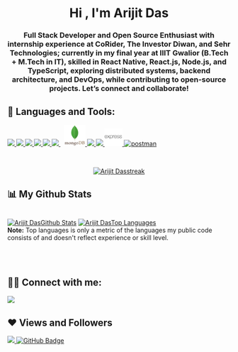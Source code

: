 <!-- <h1 align="center">Hi <img src="https://raw.githubusercontent.com/MartinHeinz/MartinHeinz/master/wave.gif" width="10px">, I'm Arijit Das</h1> -->
<h1 align="center">Hi , I'm Arijit Das</h1>
<h3 align="center"🌟 **Full Stack Developer | Open Source Enthusiast**  

Full Stack Developer and Open Source Enthusiast with internship experience at CoRider, The Investor Diwan, and Sehr Technologies; currently in my final year at IIIT Gwalior (B.Tech + M.Tech in IT), skilled in React Native, React.js, Node.js, and TypeScript, exploring distributed systems, backend architecture, and DevOps, while contributing to open-source projects. Let’s connect and collaborate! </h3> 






## 🚀 Languages and Tools:

<p align="left"> 

<a href="https://www.w3schools.com/cpp/" target="_blank"> <img src="https://img.icons8.com/ios-filled/50/fa314a/c-plus-plus-logo.png"/> </a>
<a href="https://developer.mozilla.org/en-US/docs/Web/JavaScript" target="_blank"> <img src="https://img.icons8.com/color/48/000000/javascript.png"/> </a> 
 <a href="https://git-scm.com/" target="_blank"> <img src="https://img.icons8.com/color/48/000000/git.png"/> </a> 
<a href="https://reactjs.org/" target="_blank"> <img src="https://img.icons8.com/color/48/000000/react-native.png"/> </a>
    <a href="https://redux.js.org" target="_blank"> <img src="https://img.icons8.com/color/48/000000/redux.png"/> </a>
    <a style="padding-right:8px;" href="https://nodejs.org" target="_blank"> <img src="https://img.icons8.com/color/48/000000/nodejs.png"/> </a>
<a href="https://www.mongodb.com/" target="_blank"> <img src="https://raw.githubusercontent.com/devicons/devicon/master/icons/mongodb/mongodb-original-wordmark.svg" alt="mongodb" width="48" height="48"/> </a> 
   <a href="https://www.w3schools.com/css/" target="_blank"> <img  src="https://img.icons8.com/color/48/000000/css3.png"/> </a> 
    <a href="https://getbootstrap.com" target="_blank"> <img src="https://img.icons8.com/color/48/000000/bootstrap.png"/> </a> 
    <a href="https://expressjs.com" target="_blank"> <img src="https://raw.githubusercontent.com/devicons/devicon/master/icons/express/express-original-wordmark.svg" alt="express" width="40" height="40"/> </a>
    <a href="https://postman.com" target="_blank"> <img src="https://www.vectorlogo.zone/logos/getpostman/getpostman-icon.svg" alt="postman" width="45" height="45"/> </a>  




  


</p>

<!-- [![React Badge](https://img.shields.io/badge/-React-61DBFB?style=for-the-badge&labelColor=black&logo=react&logoColor=61DBFB)](#)  [![Javascript Badge](https://img.shields.io/badge/-Javascript-F0DB4F?style=for-the-badge&labelColor=black&logo=javascript&logoColor=F0DB4F)](#) [![Typescript Badge](https://img.shields.io/badge/-Typescript-007acc?style=for-the-badge&labelColor=black&logo=typescript&logoColor=007acc)](#) [![Nodejs Badge](https://img.shields.io/badge/-Nodejs-3C873A?style=for-the-badge&labelColor=black&logo=node.js&logoColor=3C873A)](#) [![GraphQL Badge](https://img.shields.io/badge/-GraphQl-e535ab?style=for-the-badge&labelColor=black&logo=node.js&logoColor=e535ab)](#) -->
<br/>

<p align="center">
    <a href="https://github.com/arijitdas13105/github-readme-streak-stats">
        <img title="🔥 Get streak stats for your profile at git.io/streak-stats" alt="Arijit Dasstreak" src="https://github-readme-streak-stats.herokuapp.com/?user=arijitdas13105&theme=black-ice&hide_border=true&stroke=0000&background=060A0CD0"/>
    </a>
</p>

## 📊 My Github Stats

  <br/>
    <a href="https://github.com/arijitdas13105/github-readme-stats"><img alt="Arijit DasGithub Stats" src="https://github-readme-stats.vercel.app/api?username=arijitdas13105&show_icons=true&count_private=true&theme=react&hide_border=true&bg_color=0D1117" /></a>
  <a href="https://github.com/arijitdas13105/github-readme-stats"><img alt="Arijit DasTop Languages" src="https://github-readme-stats.vercel.app/api/top-langs/?username=arijitdas13105&langs_count=8&count_private=true&layout=compact&theme=react&hide_border=true&bg_color=0D1117" /></a>
  <br/>
  <b>Note:</b> Top languages is only a metric of the languages my public code consists of and doesn't reflect experience or skill level.


<br/>
<br/>

<!-- <a href="https://github.com/arijitdas13105/github-readme-activity-graph"><img alt="Arijit DasActivity Graph" src="https://activity-graph.herokuapp.com/graph?username=arijitdas13105&bg_color=0D1117&color=5BCDEC&line=5BCDEC&point=FFFFFF&hide_border=true" /></a> -->

<br/>
<br/>

## 🙋‍♂️ Connect with me:
<p align="center">

<a href = "https://www.linkedin.com/in/arijit-das-861753191/"><img src="https://img.icons8.com/fluent/48/000000/linkedin.png"/></a>
<!-- <a href = "https://www.quora.com/profile/Abhishek-Sawan-5"><img src="https://img.icons8.com/doodle/48/4a90e2/quora--v1.png"/> </a>
<a href = "https://www.instagram.com/arijitdas13105/"><img src="https://img.icons8.com/fluent/48/000000/instagram-new.png"/></a> -->

</p>

## ❤ Views and Followers
<a href="https://github.com/arijitdas13105/github-profile-views-counter">
    <img src="https://komarev.com/ghpvc/?username=arijitdas13105">
</a>
<a href="https://github.com/arijitdas13105?tab=followers"><img src="https://img.shields.io/github/followers/arijitdas13105?label=Followers&style=social" alt="GitHub Badge"></a>
